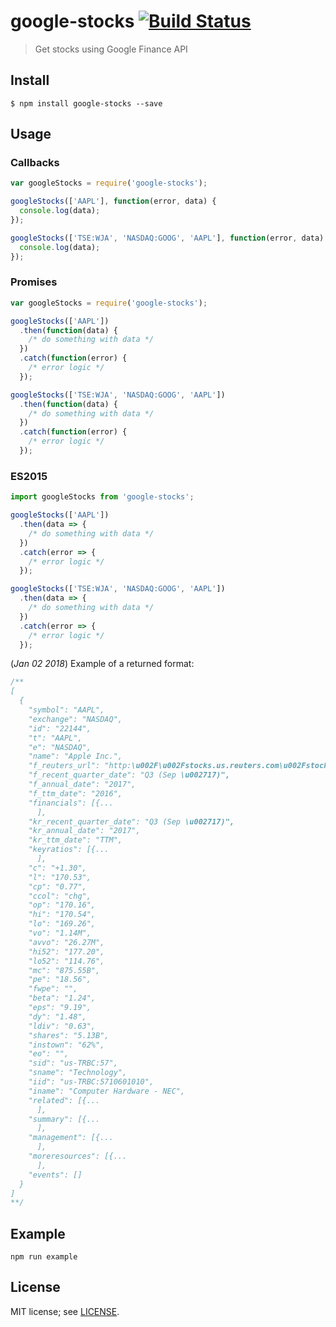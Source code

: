 # google-stocks [![Build Status](https://travis-ci.org/anvk/google-stocks.svg?branch=master)](https://travis-ci.org/anvk/google-stocks)

> Get stocks using Google Finance API

## Install

```
$ npm install google-stocks --save
```

## Usage

### Callbacks

```js
var googleStocks = require('google-stocks');

googleStocks(['AAPL'], function(error, data) {
  console.log(data);
});

googleStocks(['TSE:WJA', 'NASDAQ:GOOG', 'AAPL'], function(error, data) {
  console.log(data);
});
```

### Promises

```js
var googleStocks = require('google-stocks');

googleStocks(['AAPL'])
  .then(function(data) {
    /* do something with data */
  })
  .catch(function(error) {
    /* error logic */
  });

googleStocks(['TSE:WJA', 'NASDAQ:GOOG', 'AAPL'])
  .then(function(data) {
    /* do something with data */
  })
  .catch(function(error) {
    /* error logic */
  });
```

### ES2015

```js
import googleStocks from 'google-stocks';

googleStocks(['AAPL'])
  .then(data => {
    /* do something with data */
  })
  .catch(error => {
    /* error logic */
  });

googleStocks(['TSE:WJA', 'NASDAQ:GOOG', 'AAPL'])
  .then(data => {
    /* do something with data */
  })
  .catch(error => {
    /* error logic */
  });
```

(_Jan 02 2018_) Example of a returned format:

```js
/**
[
  {
    "symbol": "AAPL",
    "exchange": "NASDAQ",
    "id": "22144",
    "t": "AAPL",
    "e": "NASDAQ",
    "name": "Apple Inc.",
    "f_reuters_url": "http:\u002F\u002Fstocks.us.reuters.com\u002Fstocks\u002Fratios.asp?rpc=66\u0026symbol=AAPL.O",
    "f_recent_quarter_date": "Q3 (Sep \u002717)",
    "f_annual_date": "2017",
    "f_ttm_date": "2016",
    "financials": [{...
      ],
    "kr_recent_quarter_date": "Q3 (Sep \u002717)",
    "kr_annual_date": "2017",
    "kr_ttm_date": "TTM",
    "keyratios": [{...
      ],
    "c": "+1.30",
    "l": "170.53",
    "cp": "0.77",
    "ccol": "chg",
    "op": "170.16",
    "hi": "170.54",
    "lo": "169.26",
    "vo": "1.14M",
    "avvo": "26.27M",
    "hi52": "177.20",
    "lo52": "114.76",
    "mc": "875.55B",
    "pe": "18.56",
    "fwpe": "",
    "beta": "1.24",
    "eps": "9.19",
    "dy": "1.48",
    "ldiv": "0.63",
    "shares": "5.13B",
    "instown": "62%",
    "eo": "",
    "sid": "us-TRBC:57",
    "sname": "Technology",
    "iid": "us-TRBC:5710601010",
    "iname": "Computer Hardware - NEC",
    "related": [{...
      ],
    "summary": [{...
      ],
    "management": [{...
      ],
    "moreresources": [{...
      ],
    "events": []
  }
]
**/
```

## Example

```
npm run example
```

## License

MIT license; see [LICENSE](./LICENSE).
